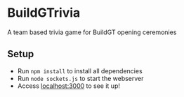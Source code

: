 # BuildGTrivia

A team based trivia game for BuildGT opening ceremonies

## Setup
* Run `npm install` to install all dependencies
* Run `node sockets.js` to start the webserver
* Access [localhost:3000](http://localhost:3000) to see it up!